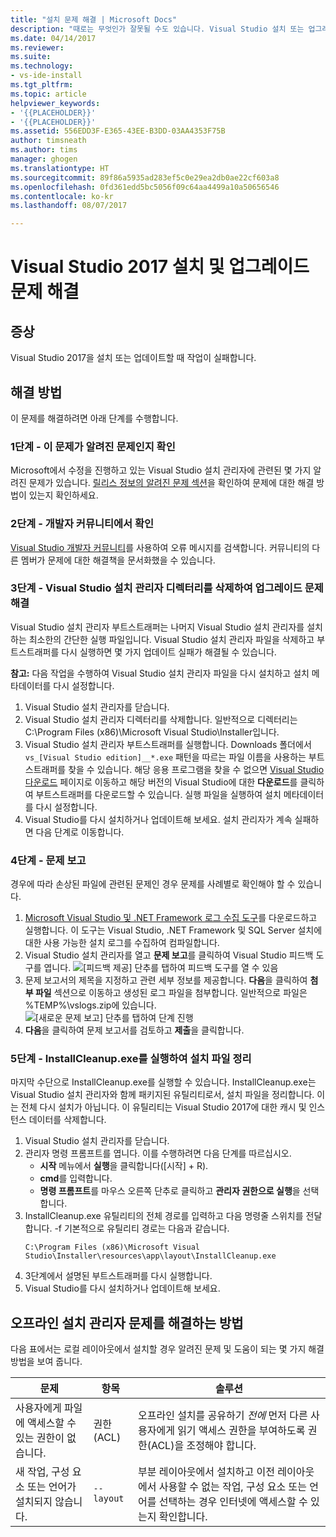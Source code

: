 ```yaml
---
title: "설치 문제 해결 | Microsoft Docs"
description: "때로는 무엇인가 잘못될 수도 있습니다. Visual Studio 설치 또는 업그레이드에 실패할 경우 이 페이지가 도움이 될 수 있습니다."
ms.date: 04/14/2017
ms.reviewer: 
ms.suite: 
ms.technology:
- vs-ide-install
ms.tgt_pltfrm: 
ms.topic: article
helpviewer_keywords:
- '{{PLACEHOLDER}}'
- '{{PLACEHOLDER}}'
ms.assetid: 556EDD3F-E365-43EE-B3DD-03AA4353F75B
author: timsneath
ms.author: tims
manager: ghogen
ms.translationtype: HT
ms.sourcegitcommit: 89f86a5935ad283ef5c0e29ea2db0ae22cf603a8
ms.openlocfilehash: 0fd361edd5bc5056f09c64aa4499a10a50656546
ms.contentlocale: ko-kr
ms.lasthandoff: 08/07/2017

---
```

# <a name="troubleshooting-visual-studio-2017-installation-and-upgrade-issues"></a>Visual Studio 2017 설치 및 업그레이드 문제 해결

## <a name="symptoms"></a>증상
Visual Studio 2017을 설치 또는 업데이트할 때 작업이 실패합니다.

## <a name="workaround"></a>해결 방법
이 문제를 해결하려면 아래 단계를 수행합니다.

### <a name="step-1---check-whether-this-problem-is-a-known-issue"></a>1단계 - 이 문제가 알려진 문제인지 확인
Microsoft에서 수정을 진행하고 있는 Visual Studio 설치 관리자에 관련된 몇 가지 알려진 문제가 있습니다. [릴리스 정보의 알려진 문제 섹션](https://www.visualstudio.com/news/releasenotes/vs2017-knownissues)을 확인하여 문제에 대한 해결 방법이 있는지 확인하세요.

### <a name="step-2---check-with-the-developer-community"></a>2단계 - 개발자 커뮤니티에서 확인
[Visual Studio 개발자 커뮤니티](https://developercommunity.visualstudio.com/spaces/8/index.html)를 사용하여 오류 메시지를 검색합니다. 커뮤니티의 다른 멤버가 문제에 대한 해결책을 문서화했을 수 있습니다.

### <a name="step-3---delete-the-visual-studio-installer-directory-to-fix-upgrade-problems"></a>3단계 - Visual Studio 설치 관리자 디렉터리를 삭제하여 업그레이드 문제 해결
Visual Studio 설치 관리자 부트스트래퍼는 나머지 Visual Studio 설치 관리자를 설치하는 최소한의 간단한 실행 파일입니다. Visual Studio 설치 관리자 파일을 삭제하고 부트스트래퍼를 다시 실행하면 몇 가지 업데이트 실패가 해결될 수 있습니다.

**참고:** 다음 작업을 수행하여 Visual Studio 설치 관리자 파일을 다시 설치하고 설치 메타데이터를 다시 설정합니다.

1. Visual Studio 설치 관리자를 닫습니다.
2. Visual Studio 설치 관리자 디렉터리를 삭제합니다. 일반적으로 디렉터리는 C:\Program Files (x86)\Microsoft Visual Studio\Installer입니다.
3. Visual Studio 설치 관리자 부트스트래퍼를 실행합니다. Downloads 폴더에서 ```vs_[Visual Studio edition]__*.exe``` 패턴을 따르는 파일 이름을 사용하는 부트스트래퍼를 찾을 수 있습니다. 해당 응용 프로그램을 찾을 수 없으면 [Visual Studio 다운로드](https://www.visualstudio.com/downloads/) 페이지로 이동하고 해당 버전의 Visual Studio에 대한 **다운로드**를 클릭하여 부트스트래퍼를 다운로드할 수 있습니다. 실행 파일을 실행하여 설치 메타데이터를 다시 설정합니다.
4. Visual Studio를 다시 설치하거나 업데이트해 보세요. 설치 관리자가 계속 실패하면 다음 단계로 이동합니다.

### <a name="step-4---report-a-problem"></a>4단계 - 문제 보고
경우에 따라 손상된 파일에 관련된 문제인 경우 문제를 사례별로 확인해야 할 수 있습니다.

1. [Microsoft Visual Studio 및 .NET Framework 로그 수집 도구](https://aka.ms/vscollect)를 다운로드하고 실행합니다. 이 도구는 Visual Studio, .NET Framework 및 SQL Server 설치에 대한 사용 가능한 설치 로그를 수집하여 컴파일합니다.
2. Visual Studio 설치 관리자를 열고 **문제 보고**를 클릭하여 Visual Studio 피드백 도구를 엽니다.
![[피드백 제공] 단추를 탭하여 피드백 도구를 열 수 있음](media/report-a-problem.png)
3. 문제 보고서의 제목을 지정하고 관련 세부 정보를 제공합니다. **다음**을 클릭하여 **첨부 파일** 섹션으로 이동하고 생성된 로그 파일을 첨부합니다. 일반적으로 파일은 %TEMP%\vslogs.zip에 있습니다.
![[새로운 문제 보고] 단추를 탭하여 단계 진행](media/problem-report-details.png)
4. **다음**을 클릭하여 문제 보고서를 검토하고 **제출**을 클릭합니다.

### <a name="step-5---run-installcleanupexe-to-clean-up-installation-files"></a>5단계 - InstallCleanup.exe를 실행하여 설치 파일 정리
마지막 수단으로 InstallCleanup.exe를 실행할 수 있습니다. InstallCleanup.exe는 Visual Studio 설치 관리자와 함께 패키지된 유틸리티로서, 설치 파일을 정리합니다. 이는 전체 다시 설치가 아닙니다. 이 유틸리티는 Visual Studio 2017에 대한 캐시 및 인스턴스 데이터를 삭제합니다.

1. Visual Studio 설치 관리자를 닫습니다.
2. 관리자 명령 프롬프트를 엽니다. 이를 수행하려면 다음 단계를 따르십시오.
   * **시작** 메뉴에서 **실행**을 클릭합니다([시작] + R).
   * **cmd**를 입력합니다.
   * **명령 프롬프트**를 마우스 오른쪽 단추로 클릭하고 **관리자 권한으로 실행**을 선택합니다.
3. InstallCleanup.exe 유틸리티의 전체 경로를 입력하고 다음 명령줄 스위치를 전달합니다. -f 기본적으로 유틸리티 경로는 다음과 같습니다.
   ```
   C:\Program Files (x86)\Microsoft Visual Studio\Installer\resources\app\layout\InstallCleanup.exe
   ```
4. 3단계에서 설명된 부트스트래퍼를 다시 실행합니다.
5. Visual Studio를 다시 설치하거나 업데이트해 보세요.

## <a name="how-to-troubleshoot-an-offline-installer"></a>오프라인 설치 관리자 문제를 해결하는 방법
다음 표에서는 로컬 레이아웃에서 설치할 경우 알려진 문제 및 도움이 되는 몇 가지 해결 방법을 보여 줍니다.

| 문제       | 항목                   | 솔루션 |
| ----------- | ---------------------- | -------- |
| 사용자에게 파일에 액세스할 수 있는 권한이 없습니다. | 권한(ACL) | 오프라인 설치를 공유하기 *전에* 먼저 다른 사용자에게 읽기 액세스 권한을 부여하도록 권한(ACL)을 조정해야 합니다. |
| 새 작업, 구성 요소 또는 언어가 설치되지 않습니다.  | `--layout`  | 부분 레이아웃에서 설치하고 이전 레이아웃에서 사용할 수 없는 작업, 구성 요소 또는 언어를 선택하는 경우 인터넷에 액세스할 수 있는지 확인합니다. |

